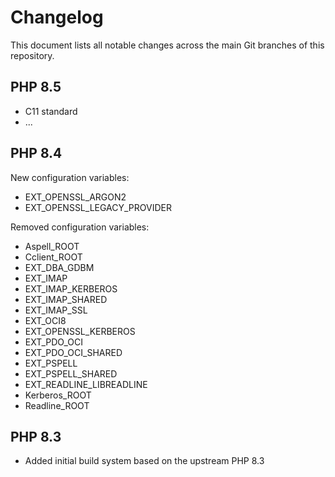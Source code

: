 # Changelog

This document lists all notable changes across the main Git branches of this
repository.

## PHP 8.5

* C11 standard
* ...

## PHP 8.4

New configuration variables:

* EXT_OPENSSL_ARGON2
* EXT_OPENSSL_LEGACY_PROVIDER

Removed configuration variables:

* Aspell_ROOT
* Cclient_ROOT
* EXT_DBA_GDBM
* EXT_IMAP
* EXT_IMAP_KERBEROS
* EXT_IMAP_SHARED
* EXT_IMAP_SSL
* EXT_OCI8
* EXT_OPENSSL_KERBEROS
* EXT_PDO_OCI
* EXT_PDO_OCI_SHARED
* EXT_PSPELL
* EXT_PSPELL_SHARED
* EXT_READLINE_LIBREADLINE
* Kerberos_ROOT
* Readline_ROOT

## PHP 8.3

* Added initial build system based on the upstream PHP 8.3
